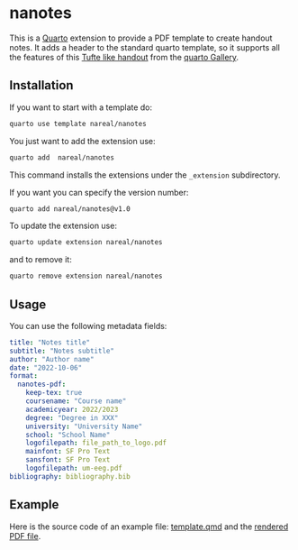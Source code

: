 # nanotes

This is a [Quarto](https://quarto.org/) extension to provide a PDF template to create handout notes. It adds a header to the standard quarto template, so it supports all the features of this  [Tufte like handout](https://quarto-dev.github.io/quarto-gallery/page-layout/tufte.pdf) from the [quarto Gallery](https://quarto.org/docs/gallery/).

## Installation

If you want to start with a template do:
```bash
quarto use template nareal/nanotes
```

You just want to add the extension use:
```bash
quarto add  nareal/nanotes
```

This command installs the extensions under the `_extension` subdirectory.

If you want you can specify the version number:
```bash
quarto add nareal/nanotes@v1.0
```

To update the extension use:
```bash
quarto update extension nareal/nanotes
```

and to remove it:
```bash
quarto remove extension nareal/nanotes
```

## Usage

You can use the following metadata fields:

```yaml
title: "Notes title"
subtitle: "Notes subtitle"
author: "Author name"
date: "2022-10-06"
format:
  nanotes-pdf: 
    keep-tex: true
    coursename: "Course name"
    academicyear: 2022/2023
    degree: "Degree in XXX"
    university: "University Name"
    school: "School Name"
    logofilepath: file_path_to_logo.pdf
    mainfont: SF Pro Text
    sansfont: SF Pro Text
    logofilepath: um-eeg.pdf
bibliography: bibliography.bib
```

## Example

Here is the source code of an example file: [template.qmd](template.qmd) and the [rendered PDF file](https://nareal.github.io/nanotes/template.pdf).
